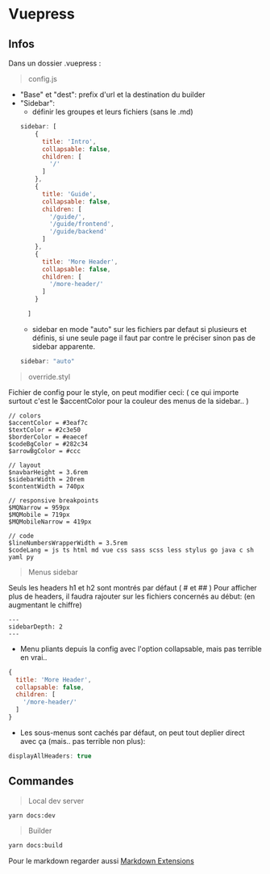 # Vuepress

## Infos

Dans un dossier .vuepress :

> config.js

- "Base" et "dest": prefix d'url et la destination du builder
- "Sidebar":
  - définir les groupes et leurs fichiers (sans le .md)
  ```javascript
  sidebar: [
      {
        title: 'Intro',
        collapsable: false,
        children: [
          '/'
        ]
      },
      {
        title: 'Guide',
        collapsable: false,
        children: [
          '/guide/',
          '/guide/frontend',
          '/guide/backend'
        ]
      },
      {
        title: 'More Header',
        collapsable: false,
        children: [
          '/more-header/'
        ]
      }

    ]
  ```
  - sidebar en mode "auto" sur les fichiers par defaut si plusieurs et définis, si une seule page il faut par contre le préciser sinon pas de sidebar apparente.
  ```javascript
  sidebar: "auto"
  ```

> override.styl

Fichier de config pour le style, on peut modifier ceci:
( ce qui importe surtout c'est le $accentColor pour la couleur des menus de la sidebar.. )

```stylus
// colors
$accentColor = #3eaf7c
$textColor = #2c3e50
$borderColor = #eaecef
$codeBgColor = #282c34
$arrowBgColor = #ccc

// layout
$navbarHeight = 3.6rem
$sidebarWidth = 20rem
$contentWidth = 740px

// responsive breakpoints
$MQNarrow = 959px
$MQMobile = 719px
$MQMobileNarrow = 419px

// code
$lineNumbersWrapperWidth = 3.5rem
$codeLang = js ts html md vue css sass scss less stylus go java c sh yaml py
```

> Menus sidebar

Seuls les headers h1 et h2 sont montrés par défaut ( # et ## )
Pour afficher plus de headers, il faudra rajouter sur les fichiers concernés au début:
(en augmentant le chiffre)

```stylus
---
sidebarDepth: 2
---
```

- Menu pliants depuis la config avec l'option collapsable, mais pas terrible en vrai..
```js
{
  title: 'More Header',
  collapsable: false,
  children: [
    '/more-header/'
  ]
}
```
- Les sous-menus sont cachés par défaut, on peut tout deplier direct avec ça (mais.. pas terrible non plus):
```js
displayAllHeaders: true
```

## Commandes

> Local dev server
```bash
yarn docs:dev
```
> Builder
```bash
yarn docs:build
```

Pour le markdown regarder aussi
[Markdown Extensions](https://vuepress.vuejs.org/guide/markdown.html#header-anchors)

